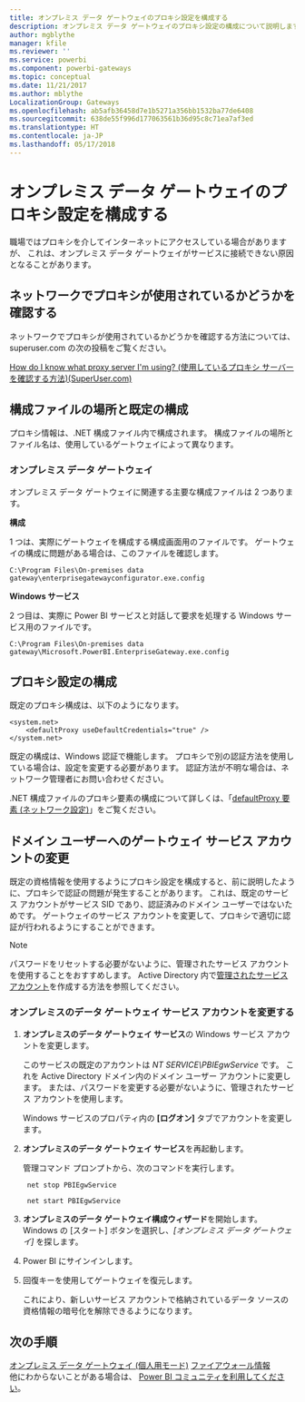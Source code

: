 ```yaml
---
title: オンプレミス データ ゲートウェイのプロキシ設定を構成する
description: オンプレミス データ ゲートウェイのプロキシ設定の構成について説明します。
author: mgblythe
manager: kfile
ms.reviewer: ''
ms.service: powerbi
ms.component: powerbi-gateways
ms.topic: conceptual
ms.date: 11/21/2017
ms.author: mblythe
LocalizationGroup: Gateways
ms.openlocfilehash: ab5afb36458d7e1b5271a356bb1532ba77de6408
ms.sourcegitcommit: 638de55f996d177063561b36d95c8c71ea7af3ed
ms.translationtype: HT
ms.contentlocale: ja-JP
ms.lasthandoff: 05/17/2018
---
```

# <a name="configuring-proxy-settings-for-the-on-premises-data-gateway"></a>オンプレミス データ ゲートウェイのプロキシ設定を構成する
職場ではプロキシを介してインターネットにアクセスしている場合がありますが、 これは、オンプレミス データ ゲートウェイがサービスに接続できない原因となることがあります。

## <a name="does-your-network-use-a-proxy"></a>ネットワークでプロキシが使用されているかどうかを確認する
ネットワークでプロキシが使用されているかどうかを確認する方法については、superuser.com の次の投稿をご覧ください。

[How do I know what proxy server I'm using? (使用しているプロキシ サーバーを確認する方法)(SuperUser.com)](https://superuser.com/questions/346372/how-do-i-know-what-proxy-server-im-using)

## <a name="configuration-file-location-and-default-configuration"></a>構成ファイルの場所と既定の構成
プロキシ情報は、.NET 構成ファイル内で構成されます。 構成ファイルの場所とファイル名は、使用しているゲートウェイによって異なります。

### <a name="on-premises-data-gateway"></a>オンプレミス データ ゲートウェイ
オンプレミス データ ゲートウェイに関連する主要な構成ファイルは 2 つあります。

**構成**

1 つは、実際にゲートウェイを構成する構成画面用のファイルです。 ゲートウェイの構成に問題がある場合は、このファイルを確認します。

    C:\Program Files\On-premises data gateway\enterprisegatewayconfigurator.exe.config

**Windows サービス**

2 つ目は、実際に Power BI サービスと対話して要求を処理する Windows サービス用のファイルです。

    C:\Program Files\On-premises data gateway\Microsoft.PowerBI.EnterpriseGateway.exe.config

## <a name="configuring-proxy-settings"></a>プロキシ設定の構成
既定のプロキシ構成は、以下のようになります。

    <system.net>
        <defaultProxy useDefaultCredentials="true" />
    </system.net>

既定の構成は、Windows 認証で機能します。 プロキシで別の認証方法を使用している場合は、設定を変更する必要があります。 認証方法が不明な場合は、ネットワーク管理者にお問い合わせください。

.NET 構成ファイルのプロキシ要素の構成について詳しくは、「[defaultProxy 要素 (ネットワーク設定)](https://msdn.microsoft.com/library/kd3cf2ex.aspx)」をご覧ください。

## <a name="changing-the-gateway-service-account-to-a-domain-user"></a>ドメイン ユーザーへのゲートウェイ サービス アカウントの変更
既定の資格情報を使用するようにプロキシ設定を構成すると、前に説明したように、プロキシで認証の問題が発生することがあります。 これは、既定のサービス アカウントがサービス SID であり、認証済みのドメイン ユーザーではないためです。 ゲートウェイのサービス アカウントを変更して、プロキシで適切に認証が行われるようにすることができます。

> [!NOTE]
> パスワードをリセットする必要がないように、管理されたサービス アカウントを使用することをおすすめします。 Active Directory 内で[管理されたサービス アカウント](https://technet.microsoft.com/library/dd548356.aspx)を作成する方法を参照してください。
> 
> 

### <a name="change-the-on-premises-data-gateway-service-account"></a>オンプレミスのデータ ゲートウェイ サービス アカウントを変更する
1. **オンプレミスのデータ ゲートウェイ サービス**の Windows サービス アカウントを変更します。
   
    このサービスの既定のアカウントは *NT SERVICE\PBIEgwService* です。 これを Active Directory ドメイン内のドメイン ユーザー アカウントに変更します。 または、パスワードを変更する必要がないように、管理されたサービス アカウントを使用します。
   
    Windows サービスのプロパティ内の **[ログオン]** タブでアカウントを変更します。
2. **オンプレミスのデータ ゲートウェイ サービス**を再起動します。
   
    管理コマンド プロンプトから、次のコマンドを実行します。
   
        net stop PBIEgwService
   
        net start PBIEgwService
3. **オンプレミスのデータ ゲートウェイ構成ウィザード**を開始します。 Windows の [スタート] ボタンを選択し、*[オンプレミス データ ゲートウェイ]* を探します。
4. Power BI にサインインします。
5. 回復キーを使用してゲートウェイを復元します。
   
    これにより、新しいサービス アカウントで格納されているデータ ソースの資格情報の暗号化を解除できるようになります。

## <a name="next-steps"></a>次の手順
[オンプレミス データ ゲートウェイ (個人用モード)](service-gateway-personal-mode.md)
[ファイアウォール情報](service-gateway-onprem-tshoot.md#firewall-or-proxy)  
他にわからないことがある場合は、 [Power BI コミュニティを利用してください](http://community.powerbi.com/)。

